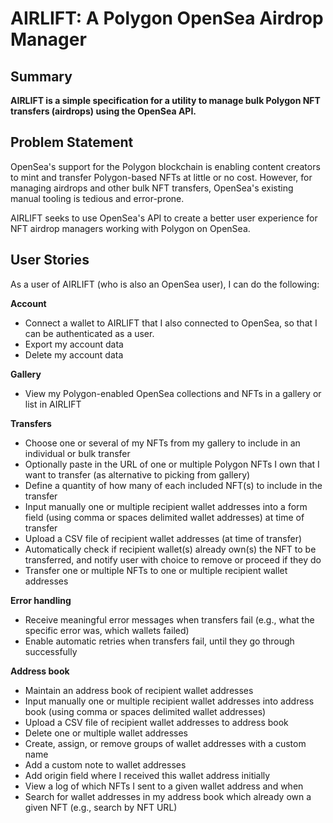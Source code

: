 # AIRLIFT: A Polygon OpenSea Airdrop Manager

## Summary

**AIRLIFT is a simple specification for a utility to manage bulk Polygon NFT transfers (airdrops) using the OpenSea API.**

## Problem Statement

OpenSea's support for the Polygon blockchain is enabling content creators to mint and transfer Polygon-based NFTs at little or no cost. However, for managing airdrops and other bulk NFT transfers, OpenSea's existing manual tooling is tedious and error-prone. 

AIRLIFT seeks to use OpenSea's API to create a better user experience for NFT airdrop managers working with Polygon on OpenSea.

## User Stories

As a user of AIRLIFT (who is also an OpenSea user), I can do the following:

**Account**

- Connect a wallet to AIRLIFT that I also connected to OpenSea, so that I can be authenticated as a user.
- Export my account data
- Delete my account data

**Gallery**

- View my Polygon-enabled OpenSea collections and NFTs in a gallery or list in AIRLIFT

**Transfers**

- Choose one or several of my NFTs from my gallery to include in an individual or bulk transfer
- Optionally paste in the URL of one or multiple Polygon NFTs I own that I want to transfer (as alternative to picking from gallery)
- Define a quantity of how many of each included NFT(s) to include in the transfer
- Input manually one or multiple recipient wallet addresses into a form field (using comma or spaces delimited wallet addresses) at time of transfer
- Upload a CSV file of recipient wallet addresses (at time of transfer)
- Automatically check if recipient wallet(s) already own(s) the NFT to be transferred, and notify user with choice to remove or proceed if they do
- Transfer one or multiple NFTs to one or multiple recipient wallet addresses

**Error handling**

- Receive meaningful error messages when transfers fail (e.g., what the specific error was, which wallets failed)
- Enable automatic retries when transfers fail, until they go through successfully

**Address book**

- Maintain an address book of recipient wallet addresses
- Input manually one or multiple recipient wallet addresses into address book (using comma or spaces delimited wallet addresses)
- Upload a CSV file of recipient wallet addresses to address book
- Delete one or multiple wallet addresses
- Create, assign, or remove groups of wallet addresses with a custom name
- Add a custom note to wallet addresses
- Add origin field where I received this wallet address initially 
- View a log of which NFTs I sent to a given wallet address and when
- Search for wallet addresses in my address book which already own a given NFT (e.g., search by NFT URL)

